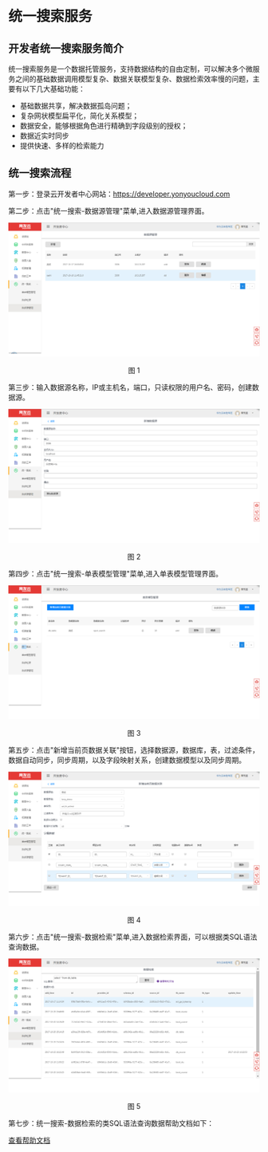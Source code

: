 # 统一搜索服务

## 开发者统一搜索服务简介 ##

统一搜索服务是一个数据托管服务，支持数据结构的自由定制，可以解决多个微服务之间的基础数据调用模型复杂、数据关联模型复杂、数据检索效率慢的问题，主要有以下几大基础功能：

- 基础数据共享，解决数据孤岛问题；
- 复杂网状模型扁平化，简化关系模型；
- 数据安全，能够根据角色进行精确到字段级别的授权；
- 数据近实时同步
- 提供快速、多样的检索能力

## 统一搜索流程 ##

第一步：登录云开发者中心网站：https://developer.yonyoucloud.com

第二步：点击"统一搜索-数据源管理"菜单,进入数据源管理界面。
<div align=center>
<img src="images/opensearch-menu.png"/>
</div>
<p align="center">图 1</p>

第三步：输入数据源名称，IP或主机名，端口，只读权限的用户名、密码，创建数据源。
<div align=center>
<img src="images/opensearch-addsource.png"/>
</div>
<p align="center">图 2</p>

第四步：点击"统一搜索-单表模型管理"菜单,进入单表模型管理界面。
<div align=center>
<img src="images/opensearch-simplemodel.png"/>
</div>
<p align="center">图 3</p>

第五步：点击"新增当前页数据关联"按钮，选择数据源，数据库，表，过滤条件，数据自动同步，同步周期，以及字段映射关系，创建数据模型以及同步周期。
<div align=center>
<img src="images/opensearch-addmodel.png"/>
</div>
<p align="center">图 4</p>

第六步：点击"统一搜索-数据检索"菜单,进入数据检索界面，可以根据类SQL语法查询数据。

<div align=center>
<img src="images/opensearch-datasearch.png"/>
</div>
<p align="center">图 5</p>

第七步：统一搜索-数据检索的类SQL语法查询数据帮助文档如下：

<div align=left>
<a href="opensearch-help.md" title="帮助文档">查看帮助文档</a>
</div>
